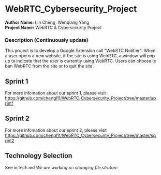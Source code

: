 # WebRTC_Cybersecurity_Project
**Author Name:** Lin Cheng, Wenqiang Yang\
**Project Name:** WebRTC & Cybersecurity Project

### Description (Continuously update)

This project is to develop a Google Extension call "WebRTC Notifier". When a user opens a new website, if the site is using WebRTC, a window will pop up to indicate that the user is currently using WebRTC. Users can choose to ban WebRTC from the site or to quit the site.

## Sprint 1
For more infomation about our sprint 1, please visit https://github.com/chengl11/WebRTC_Cybersecurity_Project/tree/master/sprint1

## Sprint 2
For more infomation about our sprint 2, please visit https://github.com/chengl11/WebRTC_Cybersecurity_Project/tree/master/sprint2

## Technology Selection
See in tech.md
*We are working on changing file struture*